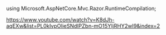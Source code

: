 ﻿using Microsoft.AspNetCore.Mvc.Razor.RuntimeCompilation;


https://www.youtube.com/watch?v=K8dJh-aqEXw&list=PL0kIvpOlieSNdIPZbn-mO15YIjRHY2wI9&index=2